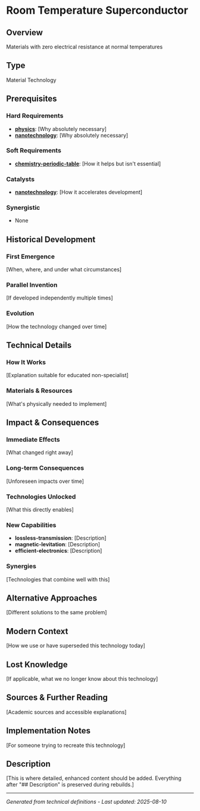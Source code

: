 # Room Temperature Superconductor

## Overview
Materials with zero electrical resistance at normal temperatures

## Type
Material Technology

## Prerequisites

### Hard Requirements
- **[physics](../physics/README.md)**: [Why absolutely necessary]
- **[nanotechnology](../nanotechnology/README.md)**: [Why absolutely necessary]

### Soft Requirements
- **[chemistry-periodic-table](../chemistry-periodic-table/README.md)**: [How it helps but isn't essential]

### Catalysts
- **[nanotechnology](../nanotechnology/README.md)**: [How it accelerates development]

### Synergistic
- None

## Historical Development

### First Emergence
[When, where, and under what circumstances]





### Parallel Invention
[If developed independently multiple times]

### Evolution
[How the technology changed over time]

## Technical Details

### How It Works
[Explanation suitable for educated non-specialist]

### Materials & Resources
[What's physically needed to implement]





## Impact & Consequences

### Immediate Effects
[What changed right away]

### Long-term Consequences
[Unforeseen impacts over time]

### Technologies Unlocked
[What this directly enables]

### New Capabilities
- **lossless-transmission**: [Description]
- **magnetic-levitation**: [Description]
- **efficient-electronics**: [Description]

### Synergies
[Technologies that combine well with this]

## Alternative Approaches
[Different solutions to the same problem]

## Modern Context
[How we use or have superseded this technology today]

## Lost Knowledge
[If applicable, what we no longer know about this technology]

## Sources & Further Reading
[Academic sources and accessible explanations]

## Implementation Notes
[For someone trying to recreate this technology]

## Description



[This is where detailed, enhanced content should be added. Everything after "## Description" is preserved during rebuilds.]

---
*Generated from technical definitions - Last updated: 2025-08-10*
